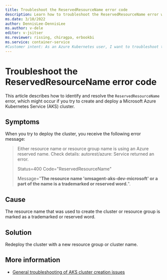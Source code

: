 ```yaml
---
title: Troubleshoot the ReservedResourceName error code
description: Learn how to troubleshoot the ReservedResourceName error when you try to create and deploy an Azure Kubernetes Service (AKS) cluster.
ms.date: 3/10/2022
author: DennisLee-DennisLee
ms.author: v-dele
editor: v-jsitser
ms.reviewer: rissing, chiragpa, erbookbi
ms.service: container-service
#Customer intent: As an Azure Kubernetes user, I want to troubleshoot the ReservedResourceName error code so that I can successfully create and deploy an Azure Kubernetes Service (AKS) cluster.
---
```

# Troubleshoot the ReservedResourceName error code

This article describes how to identify and resolve the `ReservedResourceName` error, which might occur if you try to create and deploy a Microsoft Azure Kubernetes Service (AKS) cluster.

## Symptoms

When you try to deploy the cluster, you receive the following error message:

> Either resource name or resource group name is using an Azure reserved name. Check details: autorest/azure: Service returned an error.
>
> Status=400 Code="ReservedResourceName"
>
> Message="**The resource name 'omsagent-aks-dev-microsoft' or a part of the name is a trademarked or reserved word.**".

## Cause

The resource name that was used to create the cluster or resource group is marked as a trademarked or reserved word.

## Solution

Redeploy the cluster with a new resource group or cluster name.

## More information

- [General troubleshooting of AKS cluster creation issues](troubleshoot-aks-cluster-creation-issues.md)
